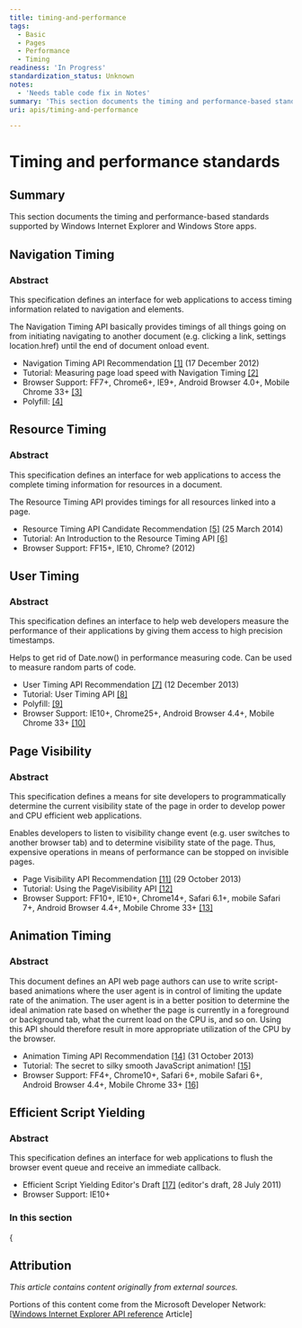 ```yaml
---
title: timing-and-performance
tags:
  - Basic
  - Pages
  - Performance
  - Timing
readiness: 'In Progress'
standardization_status: Unknown
notes:
  - 'Needs table code fix in Notes'
summary: 'This section documents the timing and performance-based standards supported by Windows Internet Explorer and Windows Store apps.'
uri: apis/timing-and-performance

---
```

# Timing and performance standards

## Summary

This section documents the timing and performance-based standards supported by Windows Internet Explorer and Windows Store apps.

## Navigation Timing

### Abstract

This specification defines an interface for web applications to access timing information related to navigation and elements.

The Navigation Timing API basically provides timings of all things going on from initiating navigating to another document (e.g. clicking a link, settings location.href) until the end of document onload event.

-   Navigation Timing API Recommendation [[1]](http://www.w3.org/TR/navigation-timing/) (17 December 2012)
-   Tutorial: Measuring page load speed with Navigation Timing [[2]](http://www.html5rocks.com/en/tutorials/webperformance/basics/)
-   Browser Support: FF7+, Chrome6+, IE9+, Android Browser 4.0+, Mobile Chrome 33+ [[3]](http://caniuse.com/nav-timing)
-   Polyfill: [[4]](http://nicj.net/usertiming-js/)

## Resource Timing

### Abstract

This specification defines an interface for web applications to access the complete timing information for resources in a document.

The Resource Timing API provides timings for all resources linked into a page.

-   Resource Timing API Candidate Recommendation [[5]](http://www.w3.org/TR/resource-timing/) (25 March 2014)
-   Tutorial: An Introduction to the Resource Timing API [[6]](http://calendar.perfplanet.com/2012/an-introduction-to-the-resource-timing-api/)
-   Browser Support: FF15+, IE10, Chrome? (2012)

## User Timing

### Abstract

This specification defines an interface to help web developers measure the performance of their applications by giving them access to high precision timestamps.

Helps to get rid of Date.now() in performance measuring code. Can be used to measure random parts of code.

-   User Timing API Recommendation [[7]](http://www.w3.org/TR/user-timing/) (12 December 2013)
-   Tutorial: User Timing API [[8]](http://www.html5rocks.com/en/tutorials/webperformance/usertiming/)
-   Polyfill: [[9]](https://gist.github.com/pmeenan/5902672)
-   Browser Support: IE10+, Chrome25+, Android Browser 4.4+, Mobile Chrome 33+ [[10]](http://caniuse.com/user-timing)

## Page Visibility

### Abstract

This specification defines a means for site developers to programmatically determine the current visibility state of the page in order to develop power and CPU efficient web applications.

Enables developers to listen to visibility change event (e.g. user switches to another browser tab) and to determine visibility state of the page. Thus, expensive operations in means of performance can be stopped on invisible pages.

-   Page Visibility API Recommendation [[11]](http://www.w3.org/TR/page-visibility/) (29 October 2013)
-   Tutorial: Using the PageVisibility API [[12]](http://www.html5rocks.com/en/tutorials/pagevisibility/intro/)
-   Browser Support: FF10+, IE10+, Chrome14+, Safari 6.1+, mobile Safari 7+, Android Browser 4.4+, Mobile Chrome 33+ [[13]](http://caniuse.com/pagevisibility)

## Animation Timing

### Abstract

This document defines an API web page authors can use to write script-based animations where the user agent is in control of limiting the update rate of the animation. The user agent is in a better position to determine the ideal animation rate based on whether the page is currently in a foreground or background tab, what the current load on the CPU is, and so on. Using this API should therefore result in more appropriate utilization of the CPU by the browser.

-   Animation Timing API Recommendation [[14]](http://www.w3.org/TR/animation-timing/) (31 October 2013)
-   Tutorial: The secret to silky smooth JavaScript animation! [[15]](http://creativejs.com/resources/requestanimationframe/)
-   Browser Support: FF4+, Chrome10+, Safari 6+, mobile Safari 6+, Android Browser 4.4+, Mobile Chrome 33+ [[16]](http://caniuse.com/requestanimationframe)

## Efficient Script Yielding

### Abstract

This specification defines an interface for web applications to flush the browser event queue and receive an immediate callback.

-   Efficient Script Yielding Editor's Draft [[17]](https://dvcs.w3.org/hg/webperf/raw-file/tip/specs/setImmediate/Overview.html) (editor's draft, 28 July 2011)
-   Browser Support: IE10+

### In this section

{

## Attribution

*This article contains content originally from external sources.*

Portions of this content come from the Microsoft Developer Network: [[Windows Internet Explorer API reference](http://msdn.microsoft.com/en-us/library/ie/hh828809%28v=vs.85%29.aspx) Article]

